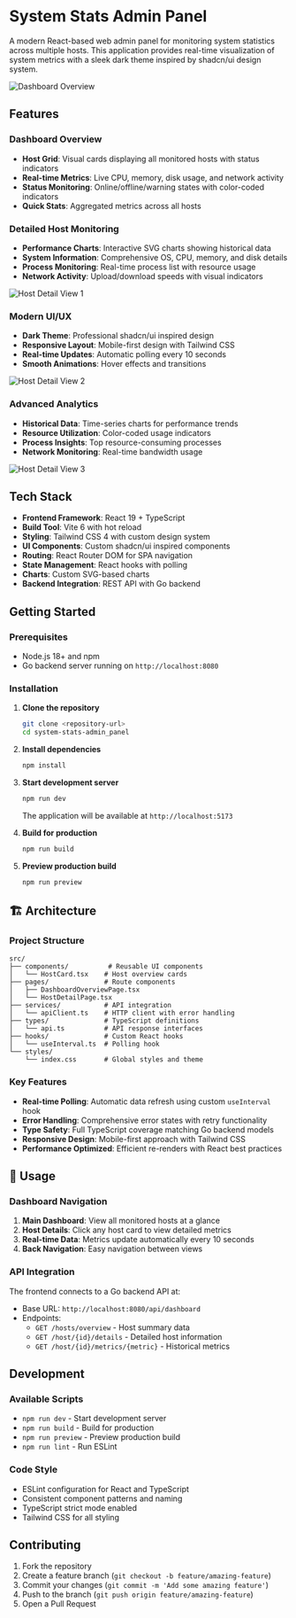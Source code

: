 # System Stats Admin Panel

A modern React-based web admin panel for monitoring system statistics across multiple hosts. This application provides real-time visualization of system metrics with a sleek dark theme inspired by shadcn/ui design system.

![Dashboard Overview](./dashboard.png)

## Features

### **Dashboard Overview**
- **Host Grid**: Visual cards displaying all monitored hosts with status indicators
- **Real-time Metrics**: Live CPU, memory, disk usage, and network activity
- **Status Monitoring**: Online/offline/warning states with color-coded indicators
- **Quick Stats**: Aggregated metrics across all hosts

### **Detailed Host Monitoring**
- **Performance Charts**: Interactive SVG charts showing historical data
- **System Information**: Comprehensive OS, CPU, memory, and disk details
- **Process Monitoring**: Real-time process list with resource usage
- **Network Activity**: Upload/download speeds with visual indicators

![Host Detail View 1](./host-detail-1.png)

### **Modern UI/UX**
- **Dark Theme**: Professional shadcn/ui inspired design
- **Responsive Layout**: Mobile-first design with Tailwind CSS
- **Real-time Updates**: Automatic polling every 10 seconds
- **Smooth Animations**: Hover effects and transitions

![Host Detail View 2](./host-detail-2.png)

### **Advanced Analytics**
- **Historical Data**: Time-series charts for performance trends
- **Resource Utilization**: Color-coded usage indicators
- **Process Insights**: Top resource-consuming processes
- **Network Monitoring**: Real-time bandwidth usage

![Host Detail View 3](./host-detail-3.png)

## Tech Stack

- **Frontend Framework**: React 19 + TypeScript
- **Build Tool**: Vite 6 with hot reload
- **Styling**: Tailwind CSS 4 with custom design system
- **UI Components**: Custom shadcn/ui inspired components
- **Routing**: React Router DOM for SPA navigation
- **State Management**: React hooks with polling
- **Charts**: Custom SVG-based charts
- **Backend Integration**: REST API with Go backend

## Getting Started

### Prerequisites
- Node.js 18+ and npm
- Go backend server running on `http://localhost:8080`

### Installation

1. **Clone the repository**
   ```bash
   git clone <repository-url>
   cd system-stats-admin_panel
   ```

2. **Install dependencies**
   ```bash
   npm install
   ```

3. **Start development server**
   ```bash
   npm run dev
   ```
   The application will be available at `http://localhost:5173`

4. **Build for production**
   ```bash
   npm run build
   ```

5. **Preview production build**
   ```bash
   npm run preview
   ```

## 🏗️ Architecture

### Project Structure
```
src/
├── components/          # Reusable UI components
│   └── HostCard.tsx    # Host overview cards
├── pages/              # Route components
│   ├── DashboardOverviewPage.tsx
│   └── HostDetailPage.tsx
├── services/           # API integration
│   └── apiClient.ts    # HTTP client with error handling
├── types/              # TypeScript definitions
│   └── api.ts          # API response interfaces
├── hooks/              # Custom React hooks
│   └── useInterval.ts  # Polling hook
└── styles/
    └── index.css       # Global styles and theme
```

### Key Features
- **Real-time Polling**: Automatic data refresh using custom `useInterval` hook
- **Error Handling**: Comprehensive error states with retry functionality  
- **Type Safety**: Full TypeScript coverage matching Go backend models
- **Responsive Design**: Mobile-first approach with Tailwind CSS
- **Performance Optimized**: Efficient re-renders with React best practices

## 🎯 Usage

### Dashboard Navigation
1. **Main Dashboard**: View all monitored hosts at a glance
2. **Host Details**: Click any host card to view detailed metrics
3. **Real-time Data**: Metrics update automatically every 10 seconds
4. **Back Navigation**: Easy navigation between views

### API Integration
The frontend connects to a Go backend API at:
- Base URL: `http://localhost:8080/api/dashboard`
- Endpoints:
  - `GET /hosts/overview` - Host summary data
  - `GET /host/{id}/details` - Detailed host information
  - `GET /host/{id}/metrics/{metric}` - Historical metrics

## Development

### Available Scripts
- `npm run dev` - Start development server
- `npm run build` - Build for production
- `npm run preview` - Preview production build
- `npm run lint` - Run ESLint

### Code Style
- ESLint configuration for React and TypeScript
- Consistent component patterns and naming
- TypeScript strict mode enabled
- Tailwind CSS for all styling

## Contributing

1. Fork the repository
2. Create a feature branch (`git checkout -b feature/amazing-feature`)
3. Commit your changes (`git commit -m 'Add some amazing feature'`)
4. Push to the branch (`git push origin feature/amazing-feature`)
5. Open a Pull Request
